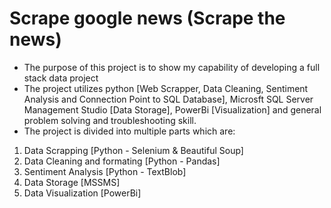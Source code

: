 # Scrape google news (Scrape the news)
- The purpose of this project is to show my capability of developing a full stack data project 
- The project utilizes python [Web Scrapper, Data Cleaning, Sentiment Analysis and Connection Point to SQL Database],
Microsft SQL Server Management Studio [Data Storage], PowerBi [Visualization] and general problem solving and troubleshooting skill.
- The project is divided into multiple parts which are:
1. Data Scrapping [Python - Selenium & Beautiful Soup]
2. Data Cleaning and formating [Python - Pandas]
3. Sentiment Analysis [Python - TextBlob]
4. Data Storage [MSSMS]
5. Data Visualization [PowerBi]
